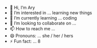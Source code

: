 - 👋 Hi, I’m Ary
- 👀 I’m interested in ... learning new things
- 🌱 I’m currently learning ... coding
- 💞️ I’m looking to collaborate on ...
- 📫 How to reach me ... 
- 😄 Pronouns: ... she / her / hers
- ⚡ Fun fact: ... 8

<!---
FlyhighAgent/FlyhighAgent is a ✨ special ✨ repository because its `README.md` (this file) appears on your GitHub profile.
You can click the Preview link to take a look at your changes.
--->
